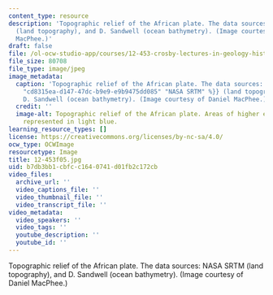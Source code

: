 ```yaml
---
content_type: resource
description: 'Topographic relief of the African plate. The data sources: NASA SRTM
  (land topography), and D. Sandwell (ocean bathymetry). (Image courtesy of Daniel
  MacPhee.)'
draft: false
file: /ol-ocw-studio-app/courses/12-453-crosby-lectures-in-geology-history-of-africa-fall-2005/b7db3bb1cbfcc1640741d01fb2c172cb_12-453f05.jpg
file_size: 80708
file_type: image/jpeg
image_metadata:
  caption: 'Topographic relief of the African plate. The data sources: {{% resource_link
    "cd8315ea-d147-47dc-b9e9-e9b9475dd085" "NASA SRTM" %}} (land topography), and
    D. Sandwell (ocean bathymetry). (Image courtesy of Daniel MacPhee.)'
  credit: ''
  image-alt: Topographic relief of the African plate. Areas of higher elevation are
    represented in light blue.
learning_resource_types: []
license: https://creativecommons.org/licenses/by-nc-sa/4.0/
ocw_type: OCWImage
resourcetype: Image
title: 12-453f05.jpg
uid: b7db3bb1-cbfc-c164-0741-d01fb2c172cb
video_files:
  archive_url: ''
  video_captions_file: ''
  video_thumbnail_file: ''
  video_transcript_file: ''
video_metadata:
  video_speakers: ''
  video_tags: ''
  youtube_description: ''
  youtube_id: ''
---
```

Topographic relief of the African plate. The data sources: NASA SRTM (land topography), and D. Sandwell (ocean bathymetry). (Image courtesy of Daniel MacPhee.)